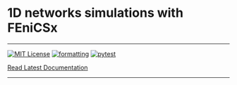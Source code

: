 # 1D networks simulations with FEniCSx
_________________

[![MIT License](https://img.shields.io/github/license/cdaversin/networks_fenicsx)](LICENSE)
[![formatting](https://github.com/cdaversin/networks_fenicsx/actions/workflows/check_formatting.yml/badge.svg)](Formatting)
[![pytest](https://github.com/cdaversin/networks_fenicsx/actions/workflows/test_package.yml/badge.svg)](Testing)



[Read Latest Documentation](https://cdaversin.github.io/networks_fenicsx/)
_________________

